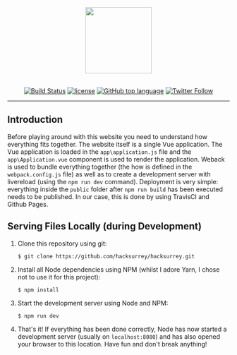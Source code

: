 <div align="center">

<img width="150px" src="https://raw.githubusercontent.com/hacksurrey/hacksurrey/master/resources/logo.svg?sanitize=true">
<br><br>

[![Build Status](https://img.shields.io/travis/hacksurrey/hacksurrey.svg?style=for-the-badge)](https://travis-ci.org/hacksurrey/hacksurrey) [![license](https://img.shields.io/github/license/hacksurrey/hacksurrey.svg?style=for-the-badge)](https://github.com/hacksurrey/hacksurrey/blob/master/LICENSE) [![GitHub top language](https://img.shields.io/github/languages/top/hacksurrey/hacksurrey.svg?style=for-the-badge)]() [![Twitter Follow](https://img.shields.io/twitter/follow/hacksurrey.svg?style=for-the-badge)](https://twitter.com/hacksurrey)

</div>

---

## Introduction
Before playing around with this website you need to understand how everything fits together. The website itself is a single Vue application. The Vue application is loaded in the `app\application.js` file and the `app\Application.vue` component is used to render the application. Weback is used to bundle everything together (the how is defined in the `webpack.config.js` file) as well as to create a development server with livereload (using the `npm run dev` command). Deployment is very simple: everything inside the `public` folder after `npm run build` has been executed needs to be published. In our case, this is done by using TravisCI and Github Pages.

## Serving Files Locally (during Development)
1. Clone this repository using git:
   ```
   $ git clone https://github.com/hacksurrey/hacksurrey.git
   ```
2. Install all Node dependencies using NPM (whilst I adore Yarn, I chose not to use it for this project):
   ```
   $ npm install
   ```
3. Start the development server using Node and NPM:
   ```
   $ npm run dev
   ```
4. That's it! If everything has been done correctly, Node has now started a development server (usually on `localhost:8080`) and has also opened your browser to this location. Have fun and don't break anything!
